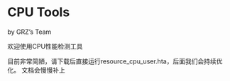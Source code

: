 <h1>CPU Tools</h1> 
<p>by GRZ’s Team</p>

欢迎使用CPU性能检测工具

目前非常简陋，请下载后直接运行resource_cpu_user.hta，后面我们会持续优化。
文档会慢慢补上

